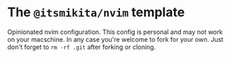 # The `@itsmikita/nvim` template

Opinionated nvim configuration. This config is personal and may not work on your macschine. In any case you're welcome to fork for your own. Just don't forget to `rm -rf .git` after forking or cloning.
